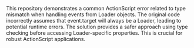 This repository demonstrates a common ActionScript error related to type mismatch when handling events from Loader objects.  The original code incorrectly assumes that event.target will always be a Loader, leading to potential runtime errors. The solution provides a safer approach using type checking before accessing Loader-specific properties. This is crucial for robust ActionScript applications.